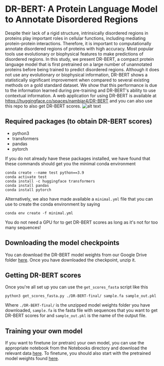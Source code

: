 # DR-BERT: A Protein Language Model to Annotate Disordered Regions

Despite their lack of a rigid structure, intrinsically disordered regions in proteins play important roles in cellular functions, including mediating protein-protein interactions. Therefore, it is important to computationally annotate disordered regions of proteins with high accuracy. Most popular tools use evolutionary or biophysical features to make predictions of disordered regions. In this study, we present DR-BERT, a compact protein language model that is first pretrained on a large number of unannotated proteins before being trained to predict disordered regions. Although it does not use any evolutionary or biophysical information, DR-BERT shows a statistically significant improvement when compared to several existing methods on a gold standard dataset. We show that this performance is due to the information learned during pre-training and DR-BERT's ability to use contextual information. A web application for using DR-BERT is available at https://huggingface.co/spaces/nambiar4/DR-BERT and you can also use this repo to also get DR-BERT scores. ![alt text](https://nambiar4.web.illinois.edu/src/rnap.gif "Logo Title Text 1")

## Required packages (to obtain DR-BERT scores)
* python3
* transformers
* pandas
* pytorch

If you do not already have these packages installed, we have found that these commands should get you the minimal conda environment
```shell
conda create --name test python==3.9
conda activate test
conda install -c huggingface transformers
conda install pandas
conda install pytorch
```
Alternatively, we also have made available a `minimal.yml` file that you can use to create the conda environment by saying
```shell
conda env create -f minimal.yml
```
You do not need a GPU for to get DR-BERT scores as long as it's not for too many sequences!

## Downloading the model checkpoints
You can download the DR-BERT model weights from our Google Drive folder [here](https://drive.google.com/drive/folders/1hMAnXaPrK9HPzcC0RZ5d7zsw3IXN910f?usp=sharing). Once you have downloaded the checkpoint, unzip it.

## Getting DR-BERT scores
Once you're all set up you can use the `get_scores_fasta` script like this
```shell
python3 get_scores_fasta.py ./DR-BERT-final/ sample.fa sample_out.pkl
 ```
 Where `./DR-BERT-final/` is the unzipped model weights folder you have downloaded, `sample.fa` is the fasta file with sequences that you want to get DR-BERT scores for and `sample_out.pkl` is the name of the output file.

## Training your own model
If you want to finetune (or pretrain) your own model, you can use the appropriate notebook from the Notebooks directory and download the relevant data [here](https://drive.google.com/drive/folders/1tCZc6nNpk9hATftKIw5QF4wfoGomV0wd?usp=sharing). To finetune, you should also start with the pretrained model weights found [here](https://drive.google.com/drive/folders/1hMAnXaPrK9HPzcC0RZ5d7zsw3IXN910f?usp=sharing).
